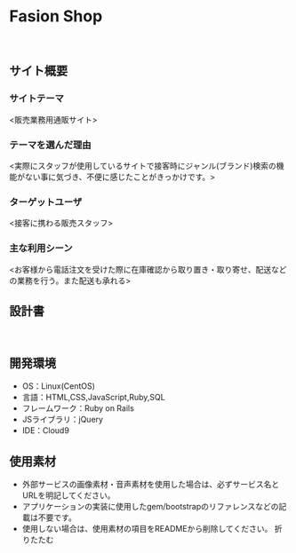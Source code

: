 # Fasion Shop
​
## サイト概要
### サイトテーマ
<販売業務用通販サイト>
​
### テーマを選んだ理由
<実際にスタッフが使用しているサイトで接客時にジャンル(ブランド)検索の機能がない事に気づき、不便に感じたことがきっかけです。>
​
### ターゲットユーザ
<接客に携わる販売スタッフ>
​
### 主な利用シーン
<お客様から電話注文を受けた際に在庫確認から取り置き・取り寄せ、配送などの業務を行う。また配送も承れる>
​
## 設計書
<!--テーマを設定・提出する時点では不要です-->
​
## 開発環境
- OS：Linux(CentOS)
- 言語：HTML,CSS,JavaScript,Ruby,SQL
- フレームワーク：Ruby on Rails
- JSライブラリ：jQuery
- IDE：Cloud9
​
## 使用素材
- 外部サービスの画像素材・音声素材を使用した場合は、必ずサービス名とURLを明記してください。
- アプリケーションの実装に使用したgem/bootstrapのリファレンスなどの記載は不要です。
- 使用しない場合は、使用素材の項目をREADMEから削除してください。
折りたたむ
